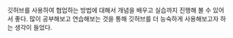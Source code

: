 깃허브를 사용하여 협업하는 방법에 대해서 개념을 배우고 실습까지 진행해 볼 수 있어서 좋다. 많이 공부해보고 연습해보는 것을 통해 깃허브를 더 능숙하게 사용해보고자 하는 생각이 들었다.
